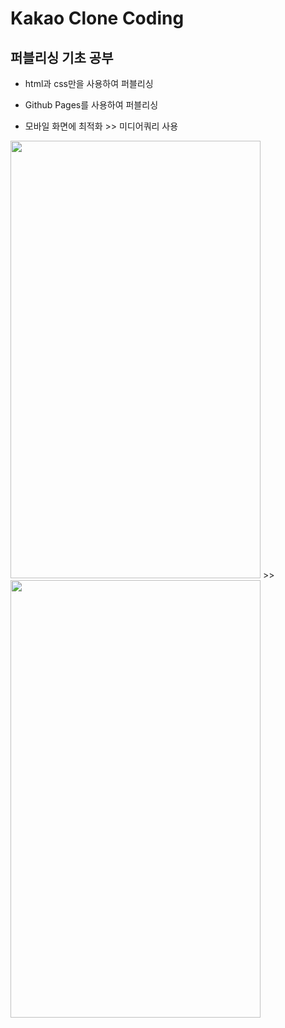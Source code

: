 # Kakao Clone Coding
## 퍼블리싱 기초 공부

- html과 css만을 사용하여 퍼블리싱
- Github Pages를 사용하여 퍼블리싱

- 모바일 화면에 최적화 >> 미디어쿼리 사용

<img src="https://user-images.githubusercontent.com/64464478/104972645-b1f01580-5a35-11eb-910b-f0f54bfca2c9.png"  width="400" height="700"> >> <img src="https://user-images.githubusercontent.com/64464478/104972697-d5b35b80-5a35-11eb-9dda-2af6c49634d3.png"  width="400" height="700">

